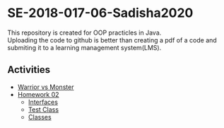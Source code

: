 # SE-2018-017-06-Sadisha2020

This repository is created for OOP practicles in Java.<br>
Uploading the code to github is better than creating a pdf of a code and submiting it to a learning management system(LMS).

## Activities
- [Warrior vs Monster](oop_hw01_SE-2018-017)
- [Homework 02](oop_hw02_SE-2018-017)
    - [Interfaces](oop_hw02_SE-2018-017/src/interfaces)
    - [Test Class](oop_hw02_SE-2018-017/src/testClass)
    - [Classes](oop_hw02_SE-2018-017/src/classes)